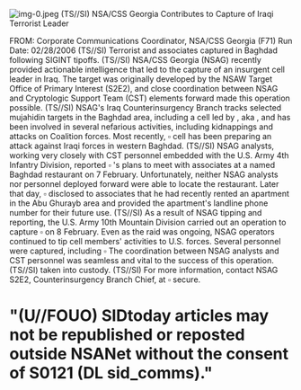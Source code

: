 ![img-0.jpeg](img-0.jpeg)
(TS//SI) NSA/CSS Georgia Contributes to Capture of Iraqi Terrorist Leader

FROM:
Corporate Communications Coordinator, NSA/CSS Georgia (F71) Run Date: 02/28/2006
(TS//SI) Terrorist and associates captured in Baghdad following SIGINT tipoffs.
(TS//SI) NSA/CSS Georgia (NSAG) recently provided actionable intelligence that led to the capture of an insurgent cell leader in Iraq. The target was originally developed by the NSAW Target Office of Primary Interest (S2E2), and close coordination between NSAG and Cryptologic Support Team (CST) elements forward made this operation possible.
(TS//SI) NSAG's Iraq Counterinsurgency Branch tracks selected mujahidin targets in the Baghdad area, including a cell led by , aka , and has been involved in several nefarious activities, including kidnappings and attacks on Coalition forces. Most recently, $\square$ cell has been preparing an attack against Iraqi forces in western Baghdad.
(TS//SI) NSAG analysts, working very closely with CST personnel embedded with the U.S. Army 4th Infantry Division, reported $\square$ 's plans to meet with associates at a named Baghdad restaurant on 7 February. Unfortunately, neither NSAG analysts nor personnel deployed forward were able to locate the restaurant. Later that day, $\square$ disclosed to associates that he had recently rented an apartment in the Abu Ghurayb area and provided the apartment's landline phone number for their future use.
(TS//SI) As a result of NSAG tipping and reporting, the U.S. Army 10th Mountain Division carried out an operation to capture $\square$ on 8 February. Even as the raid was ongoing, NSAG operators continued to tip cell members' activities to U.S. forces. Several personnel were captured, including $\square$ The coordination between NSAG analysts and CST personnel was seamless and vital to the success of this operation.
(TS//SI) taken into custody.
(TS//SI) For more information, contact NSAG S2E2, Counterinsurgency Branch Chief, at $\square$ secure.

# "(U//FOUO) SIDtoday articles may not be republished or reposted outside NSANet without the consent of S0121 (DL sid_comms)."
